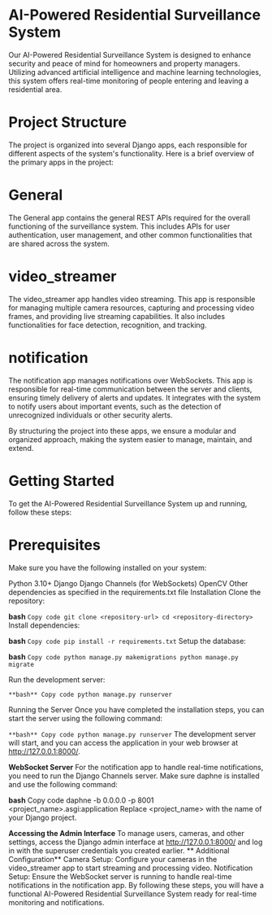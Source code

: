 # **AI-Powered Residential Surveillance System**
Our AI-Powered Residential Surveillance System is designed to enhance security and peace of mind for homeowners and property managers. Utilizing advanced artificial intelligence and machine learning technologies, this system offers real-time monitoring of people entering and leaving a residential area.

# **Project Structure**
The project is organized into several Django apps, each responsible for different aspects of the system's functionality. Here is a brief overview of the primary apps in the project:

# **General**
The General app contains the general REST APIs required for the overall functioning of the surveillance system. This includes APIs for user authentication, user management, and other common functionalities that are shared across the system.

# **video_streamer**
The video_streamer app handles video streaming. This app is responsible for managing multiple camera resources, capturing and processing video frames, and providing live streaming capabilities. It also includes functionalities for face detection, recognition, and tracking.

# **notification**
The notification app manages notifications over WebSockets. This app is responsible for real-time communication between the server and clients, ensuring timely delivery of alerts and updates. It integrates with the system to notify users about important events, such as the detection of unrecognized individuals or other security alerts.

By structuring the project into these apps, we ensure a modular and organized approach, making the system easier to manage, maintain, and extend.

# **Getting Started**
To get the AI-Powered Residential Surveillance System up and running, follow these steps:

# **Prerequisites**
Make sure you have the following installed on your system:

Python 3.10+
Django
Django Channels (for WebSockets)
OpenCV
Other dependencies as specified in the requirements.txt file
Installation
Clone the repository:

**bash**
`Copy code
git clone <repository-url>
cd <repository-directory>`
Install dependencies:

**bash**
`Copy code
pip install -r requirements.txt`
Setup the database:

**bash**
`Copy code
python manage.py makemigrations
python manage.py migrate
`


Run the development server:

`**bash**
Copy code
python manage.py runserver`

Running the Server
Once you have completed the installation steps, you can start the server using the following command:

`**bash**
Copy code
python manage.py runserver`
The development server will start, and you can access the application in your web browser at http://127.0.0.1:8000/.

**WebSocket Server**
For the notification app to handle real-time notifications, you need to run the Django Channels server. Make sure daphne is installed and use the following command:

**bash**
Copy code
daphne -b 0.0.0.0 -p 8001 <project_name>.asgi:application
Replace <project_name> with the name of your Django project.

**Accessing the Admin Interface**
To manage users, cameras, and other settings, access the Django admin interface at http://127.0.0.1:8000/ and log in with the superuser credentials you created earlier.
**
Additional Configuration**
Camera Setup: Configure your cameras in the video_streamer app to start streaming and processing video.
Notification Setup: Ensure the WebSocket server is running to handle real-time notifications in the notification app.
By following these steps, you will have a functional AI-Powered Residential Surveillance System ready for real-time monitoring and notifications.
